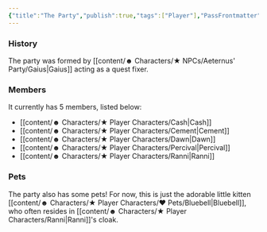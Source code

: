 ```yaml
---
{"title":"The Party","publish":true,"tags":["Player"],"PassFrontmatter":true}
---
```


### History

The party was formed by [[content/☻ Characters/★ NPCs/Aeternus' Party/Gaius\|Gaius]] acting as a quest fixer. 

### Members

It currently has 5 members, listed below:
- [[content/☻ Characters/★ Player Characters/Cash\|Cash]]
- [[content/☻ Characters/★ Player Characters/Cement\|Cement]]
- [[content/☻ Characters/★ Player Characters/Dawn\|Dawn]]
- [[content/☻ Characters/★ Player Characters/Percival\|Percival]]
- [[content/☻ Characters/★ Player Characters/Ranni\|Ranni]]

### Pets

The party also has some pets! For now, this is just the adorable little kitten [[content/☻ Characters/★ Player Characters/♥ Pets/Bluebell\|Bluebell]], who often resides in [[content/☻ Characters/★ Player Characters/Ranni\|Ranni]]'s cloak. 